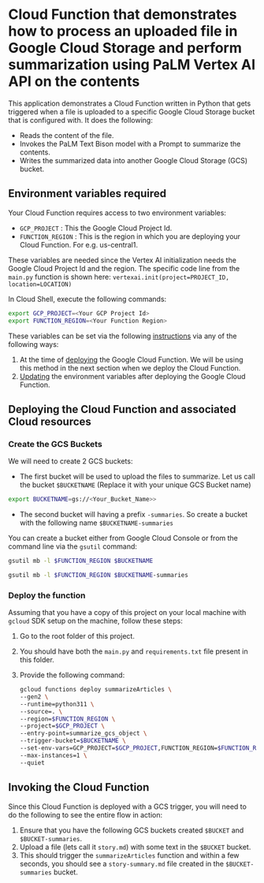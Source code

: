 # Cloud Function that demonstrates how to process an uploaded file in Google Cloud Storage and perform summarization using PaLM Vertex AI API on the contents

This application demonstrates a Cloud Function written in Python that gets triggered when a file is uploaded to a specific Google Cloud Storage bucket that is configured with. It does the following:

- Reads the content of the file.
- Invokes the PaLM Text Bison model with a Prompt to summarize the contents.
- Writes the summarized data into another Google Cloud Storage (GCS) bucket.

## Environment variables required

Your Cloud Function requires access to two environment variables:

- `GCP_PROJECT` : This the Google Cloud Project Id.
- `FUNCTION_REGION` : This is the region in which you are deploying your Cloud Function. For e.g. us-central1.

These variables are needed since the Vertex AI initialization needs the Google Cloud Project Id and the region. The specific code line from the `main.py` function is shown here:
`vertexai.init(project=PROJECT_ID, location=LOCATION)`

In Cloud Shell, execute the following commands:

```bash
export GCP_PROJECT=<Your GCP Project Id>
export FUNCTION_REGION=<Your Function Region> 
```

These variables can be set via the following [instructions](https://cloud.google.com/functions/docs/configuring/env-var) via any of the following ways:

1. At the time of [deploying](https://cloud.google.com/functions/docs/configuring/env-var#setting_runtime_environment_variables) the Google Cloud Function. We will be using this method in the next section when we deploy the Cloud Function.
2. [Updating](https://cloud.google.com/functions/docs/configuring/env-var#updating_runtime_environment_variables) the environment variables after deploying the Google Cloud Function.

## Deploying the Cloud Function and associated Cloud resources

### Create the GCS Buckets

We will need to create 2 GCS buckets:

- The first bucket will be used to upload the files to summarize. Let us call the bucket `$BUCKETNAME` (Replace it with your unique GCS Bucket name)

```bash
export BUCKETNAME=gs://<Your_Bucket_Name>>
```
- The second bucket will having a prefix `-summaries`. So create a bucket with the following name `$BUCKETNAME-summaries`

You can create a bucket either from Google Cloud Console or from the command line via the `gsutil` command:

```bash
gsutil mb -l $FUNCTION_REGION $BUCKETNAME
```

```bash
gsutil mb -l $FUNCTION_REGION $BUCKETNAME-summaries
```

### Deploy the function

Assuming that you have a copy of this project on your local machine with `gcloud` SDK setup on the machine, follow these steps:

1. Go to the root folder of this project.
2. You should have both the `main.py` and `requirements.txt` file present in this folder.
3. Provide the following command:

   ```bash
   gcloud functions deploy summarizeArticles \
   --gen2 \
   --runtime=python311 \
   --source=. \
   --region=$FUNCTION_REGION \
   --project=$GCP_PROJECT \
   --entry-point=summarize_gcs_object \
   --trigger-bucket=$BUCKETNAME \
   --set-env-vars=GCP_PROJECT=$GCP_PROJECT,FUNCTION_REGION=$FUNCTION_REGION \
   --max-instances=1 \
   --quiet
   ```

## Invoking the Cloud Function

Since this Cloud Function is deployed with a GCS trigger, you will need to do the following to see the entire flow in action:

1. Ensure that you have the following GCS buckets created `$BUCKET` and `$BUCKET-summaries`.
2. Upload a file (lets call it `story.md`) with some text in the `$BUCKET` bucket.
3. This should trigger the `summarizeArticles` function and within a few seconds, you should see a `story-summary.md` file created in the `$BUCKET-summaries` bucket.
